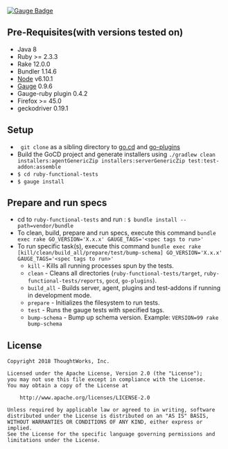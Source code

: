 [![Gauge
Badge](https://cdn.rawgit.com/getgauge/getgauge.github.io/master/Gauge_Badge.svg)](http://getgauge.io)

## Pre-Requisites(with versions tested on)
* Java 8
* Ruby >= 2.3.3
* Rake 12.0.0
* Bundler 1.14.6
* [Node](https://nodejs.org/en/) v6.10.1
* [Gauge](http://getgauge.io) 0.9.6
* Gauge-ruby plugin 0.4.2
* Firefox >= 45.0
* geckodriver 0.19.1

## Setup
* ``` git clone``` as a sibling directory to
  [go.cd](https://github.com/gocd/gocd) and [go-plugins](https://github.com/gocd/go-plugins)
* Build the GoCD project and generate installers using `./gradlew clean installers:agentGenericZip installers:serverGenericZip test:test-addon:assemble`
* ```$ cd ruby-functional-tests```
* ```$ gauge install```

## Prepare and run specs

* cd to ```ruby-functional-tests``` and run : ```$ bundle install --path=vendor/bundle```
* To clean, build, prepare and run specs, execute this command ```bundle exec rake GO_VERSION='X.x.x' GAUGE_TAGS='<spec tags to run>'```
* To run specific task(s), execute this command ```bundle exec rake [kill/clean/build_all/prepare/test/bump-schema] GO_VERSION='X.x.x' GAUGE_TAGS='<spec tags to run>'```
    * `kill` - Kills all running processes spun by the tests.
    * `clean` - Cleans all directories (`ruby-functional-tests/target`, `ruby-functional-tests/reports`, `gocd`, `go-plugins`).
    * `build_all` - Builds server, agent, plugins and test-addons if running in development mode.
    * `prepare` - Initializes the filesystem to run tests.
    * `test` - Runs the gauge tests with specified tags. 
    * `bump-schema` - Bump up schema version. Example: `VERSION=99 rake bump-schema`

## License

```plain
Copyright 2018 ThoughtWorks, Inc.

Licensed under the Apache License, Version 2.0 (the "License");
you may not use this file except in compliance with the License.
You may obtain a copy of the License at

    http://www.apache.org/licenses/LICENSE-2.0

Unless required by applicable law or agreed to in writing, software
distributed under the License is distributed on an "AS IS" BASIS,
WITHOUT WARRANTIES OR CONDITIONS OF ANY KIND, either express or implied.
See the License for the specific language governing permissions and
limitations under the License.
```
